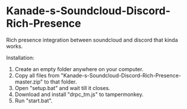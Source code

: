 # Kanade-s-Soundcloud-Discord-Rich-Presence
Rich presence integration between soundcloud and discord that kinda works.

Installation:
1. Create an empty folder anywhere on your computer.
2. Copy all files from "Kanade-s-Soundcloud-Discord-Rich-Presence-master.zip" to that folder.
3. Open "setup.bat" and wait till it closes.
4. Download and install "drpc_tm.js" to tampermonkey.
5. Run "start.bat".
